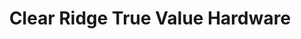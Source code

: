 ---
title: "Clear Ridge True Value Hardware"
url: /chicago/clear-ridge-true-value-hardware/
shop: Eisenwaren
---